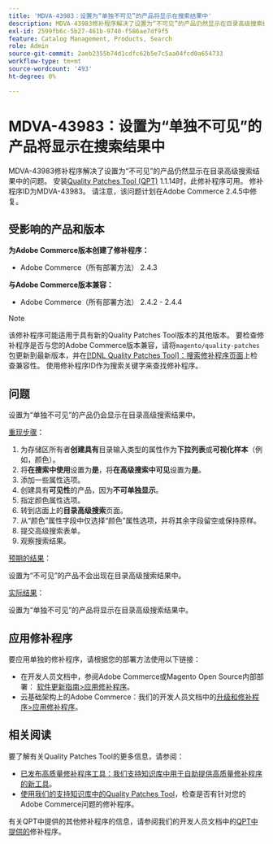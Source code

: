 ```yaml
---
title: 'MDVA-43983：设置为“单独不可见”的产品将显示在搜索结果中'
description: MDVA-43983修补程序解决了设置为“不可见”的产品仍然显示在目录高级搜索结果中的问题。 安装[Quality Patches Tool (QPT)](/help/announcements/adobe-commerce-announcements/magento-quality-patches-released-new-tool-to-self-serve-quality-patches.md) 1.1.14后，即可使用此修补程序。 修补程序ID为MDVA-43983。 请注意，该问题计划在Adobe Commerce 2.4.5中修复。
exl-id: 2599fb6c-5b27-461b-9740-f586ae7df9f5
feature: Catalog Management, Products, Search
role: Admin
source-git-commit: 2aeb2355b74d1cdfc62b5e7c5aa04fcd0a654733
workflow-type: tm+mt
source-wordcount: '493'
ht-degree: 0%

---
```


# MDVA-43983：设置为“单独不可见”的产品将显示在搜索结果中

MDVA-43983修补程序解决了设置为“不可见”的产品仍然显示在目录高级搜索结果中的问题。 安装[Quality Patches Tool (QPT)](/help/announcements/adobe-commerce-announcements/magento-quality-patches-released-new-tool-to-self-serve-quality-patches.md) 1.1.14时，此修补程序可用。 修补程序ID为MDVA-43983。 请注意，该问题计划在Adobe Commerce 2.4.5中修复。

## 受影响的产品和版本

**为Adobe Commerce版本创建了修补程序：**

* Adobe Commerce（所有部署方法） 2.4.3

**与Adobe Commerce版本兼容：**

* Adobe Commerce（所有部署方法） 2.4.2 - 2.4.4

>[!NOTE]
>
>该修补程序可能适用于具有新的Quality Patches Tool版本的其他版本。 要检查修补程序是否与您的Adobe Commerce版本兼容，请将`magento/quality-patches`包更新到最新版本，并在[[!DNL Quality Patches Tool]：搜索修补程序页面](https://experienceleague.adobe.com/tools/commerce-quality-patches/index.html)上检查兼容性。 使用修补程序ID作为搜索关键字来查找修补程序。

## 问题

设置为“单独不可见”的产品仍会显示在目录高级搜索结果中。

<u>重现步骤</u>：

1. 为存储区所有者&#x200B;**创建具有**&#x200B;目录输入类型的属性作为&#x200B;**下拉列表**&#x200B;或&#x200B;**可视化样本**（例如，颜色）。
1. 将&#x200B;**在搜索中使用**&#x200B;设置为&#x200B;**是**，将&#x200B;**在高级搜索中可见**&#x200B;设置为&#x200B;**是**。
1. 添加一些属性选项。
1. 创建具有&#x200B;**可见性**&#x200B;的产品，因为&#x200B;**不可单独显示**。
1. 指定颜色属性选项。
1. 转到店面上的&#x200B;**目录高级搜索**&#x200B;页面。
1. 从“颜色”属性字段中仅选择“颜色”属性选项，并将其余字段留空或保持原样。
1. 提交高级搜索表单。
1. 观察搜索结果。

<u>预期的结果</u>：

设置为“不可见”的产品不会出现在目录高级搜索结果中。

<u>实际结果</u>：

设置为“单独不可见”的产品将显示在目录高级搜索结果中。

## 应用修补程序

要应用单独的修补程序，请根据您的部署方法使用以下链接：

* 在开发人员文档中，参阅Adobe Commerce或Magento Open Source内部部署： [软件更新指南>应用修补程序](https://experienceleague.adobe.com/en/docs/commerce-operations/tools/quality-patches-tool/usage)。
* 云基础架构上的Adobe Commerce：我们的开发人员文档中的[升级和修补程序>应用修补程序](https://experienceleague.adobe.com/en/docs/commerce-cloud-service/user-guide/develop/upgrade/apply-patches)。

## 相关阅读

要了解有关Quality Patches Tool的更多信息，请参阅：

* [已发布高质量修补程序工具：我们支持知识库中用于自助提供高质量修补程序的新工具](/help/announcements/adobe-commerce-announcements/magento-quality-patches-released-new-tool-to-self-serve-quality-patches.md)。
* [使用我们的支持知识库中的Quality Patches Tool](/help/support-tools/patches-available-in-qpt-tool/check-patch-for-magento-issue-with-magento-quality-patches.md)，检查是否有针对您的Adobe Commerce问题的修补程序。

有关QPT中提供的其他修补程序的信息，请参阅我们的开发人员文档中的[QPT中提供的](https://experienceleague.adobe.com/tools/commerce-quality-patches/index.html)修补程序。
